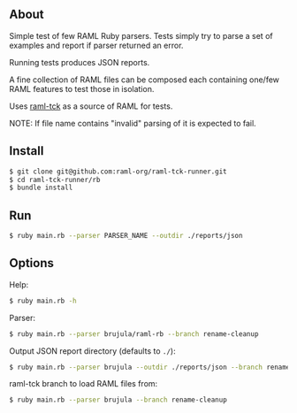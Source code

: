 ## About

Simple test of few RAML Ruby parsers. Tests simply try to parse a set of examples and report if parser returned an error.

Running tests produces JSON reports.

A fine collection of RAML files can be composed each containing one/few RAML features to test those in isolation.

Uses [raml-tck](https://github.com/raml-org/raml-tck/tree/master/tests/raml-1.0) as a source of RAML for tests.

NOTE: If file name contains "invalid" parsing of it is expected to fail.

## Install

```sh
$ git clone git@github.com:raml-org/raml-tck-runner.git
$ cd raml-tck-runner/rb
$ bundle install
```

## Run

```sh
$ ruby main.rb --parser PARSER_NAME --outdir ./reports/json
```

## Options

Help:
```sh
$ ruby main.rb -h
```

Parser:
```sh
$ ruby main.rb --parser brujula/raml-rb --branch rename-cleanup
```

Output JSON report directory (defaults to `./`):
```sh
$ ruby main.rb --parser brujula --outdir ./reports/json --branch rename-cleanup
```

raml-tck branch to load RAML files from:
```sh
$ ruby main.rb --parser brujula --branch rename-cleanup
```
